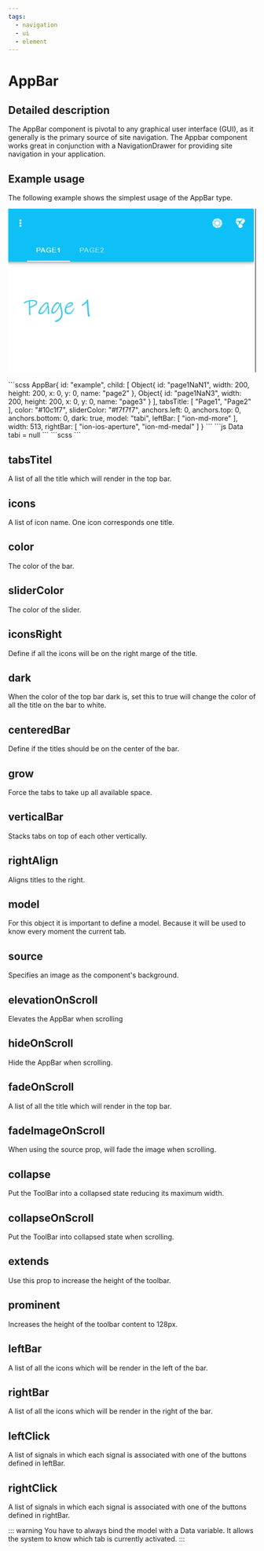 ```yaml
---
tags:
  - navigation
  - ui
  - element
---
```

# AppBar

## Detailed description
The AppBar component is pivotal to any graphical user interface (GUI), as it generally is the primary source of site navigation. The Appbar component works great in conjunction with a NavigationDrawer for providing site navigation in your application.

## Example usage
The following example shows the simplest usage of the AppBar type.

![alt text](./AppBar.gif)

<code-group>
<code-block title=".at" active>
```scss
AppBar{  
  id: "example",
  child: [
    Object{    
      id: "page1NaN1",
      width: 200,
      height: 200,
      x: 0,
      y: 0,
      name: "page2"
    },
    Object{     
      id: "page1NaN3",
      width: 200,
      height: 200,
      x: 0,
      y: 0,
      name: "page3"
    }
  ],
  tabsTitle: [
    "Page1",
    "Page2"
  ],
  color: "#10c1f7",
  sliderColor: "#f7f7f7",
  anchors.left: 0,
  anchors.top: 0,
  anchors.bottom: 0,
  dark: true,
  model: "tabi",
  leftBar: [
    "ion-md-more"
  ],
  width: 513,
  rightBar: [
    "ion-ios-aperture",
    "ion-md-medal"
  ]
}
```
</code-block>

<code-block title=".atObj">
```js
Data tabi = null
```
</code-block>

<code-block title=".atStyle">
```scss
```
</code-block>
</code-group>

## tabsTitel <Badge text="array of String" type="tip" vertical="middle"/>
A list of all the title which will render in the top bar.

## icons <Badge text="array of String" type="tip" vertical="middle"/>
A list of icon name. One icon corresponds one title.

## color <Badge text="color" type="tip" vertical="middle"/>
The color of the bar.

## sliderColor <Badge text="color" type="tip" vertical="middle"/>
The color of the slider.

## iconsRight <Badge text="bool" type="tip" vertical="middle"/>
Define if all the icons will be on the right marge of the title.

## dark <Badge text="bool" type="tip" vertical="middle"/>
When the color of the top bar dark is, set this to true will change the color of all the title on the bar to white.

## centeredBar <Badge text="bool" type="tip" vertical="middle"/>
Define if the titles should be on the center of the bar.

## grow <Badge text="bool" type="tip" vertical="middle"/>
Force the tabs to take up all available space.

## verticalBar <Badge text="bool" type="tip" vertical="middle"/>
Stacks tabs on top of each other vertically.

## rightAlign <Badge text="bool" type="tip" vertical="middle"/>
Aligns titles to the right.

## model <Badge text="var(String)" type="tip" vertical="middle"/>
For this object it is important to define a model. Because it will be used to know every moment the current tab.

## source <Badge text="url(String)" type="tip" vertical="middle"/>
Specifies an image as the component's background.

## elevationOnScroll <Badge text="bool" type="tip" vertical="middle"/>
Elevates the AppBar when scrolling

## hideOnScroll <Badge text="bool" type="tip" vertical="middle"/>
Hide the AppBar when scrolling.

## fadeOnScroll <Badge text="bool" type="tip" vertical="middle"/>
A list of all the title which will render in the top bar.

## fadeImageOnScroll <Badge text="bool" type="tip" vertical="middle"/>
When using the source prop, will fade the image when scrolling.

## collapse <Badge text="bool" type="tip" vertical="middle"/>
Put the ToolBar into a collapsed state reducing its maximum width.

## collapseOnScroll <Badge text="bool" type="tip" vertical="middle"/>
Put the ToolBar into collapsed state when scrolling.

## extends <Badge text="bool" type="tip" vertical="middle"/>
Use this prop to increase the height of the toolbar.

## prominent <Badge text="bool" type="tip" vertical="middle"/>
Increases the height of the toolbar content to 128px.

## leftBar <Badge text="array of String" type="tip" vertical="middle"/>
A list of all the icons which will be render in the left of the bar.

## rightBar <Badge text="array of String" type="tip" vertical="middle"/>
A list of all the icons which will be render in the right of the bar.

## leftClick <Badge text="array of String" type="tip" vertical="middle"/>
A list of signals in which each signal is associated with one of the buttons defined in leftBar.

## rightClick <Badge text="array of String" type="tip" vertical="middle"/>
A list of signals in which each signal is associated with one of the buttons defined in rightBar.

::: warning
You have to always bind the model with a Data variable. It allows the system to know which tab is currently activated.
:::
